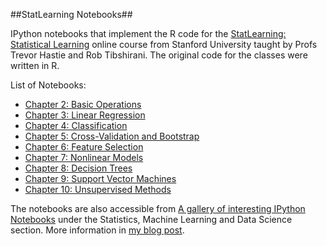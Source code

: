 ##StatLearning Notebooks##

IPython notebooks that implement the R code for the [StatLearning: Statistical Learning](https://class.stanford.edu/courses/HumanitiesScience/StatLearning/Winter2014/about) online course from Stanford University taught by Profs Trevor Hastie and Rob Tibshirani. The original code for the classes were written in R.

List of Notebooks:
* [Chapter 2: Basic Operations](http://nbviewer.ipython.org/github/sujitpal/statlearning-notebooks/blob/master/src/chapter2.ipynb)
* [Chapter 3: Linear Regression](http://nbviewer.ipython.org/github/sujitpal/statlearning-notebooks/blob/master/src/chapter3.ipynb)
* [Chapter 4: Classification](http://nbviewer.ipython.org/github/sujitpal/statlearning-notebooks/blob/master/src/chapter4.ipynb)
* [Chapter 5: Cross-Validation and Bootstrap](http://nbviewer.ipython.org/github/sujitpal/statlearning-notebooks/blob/master/src/chapter5.ipynb)
* [Chapter 6: Feature Selection](http://nbviewer.ipython.org/github/sujitpal/statlearning-notebooks/blob/master/src/chapter6.ipynb)
* [Chapter 7: Nonlinear Models](http://nbviewer.ipython.org/github/sujitpal/statlearning-notebooks/blob/master/src/chapter7.ipynb)
* [Chapter 8: Decision Trees](http://nbviewer.ipython.org/github/sujitpal/statlearning-notebooks/blob/master/src/chapter8.ipynb)
* [Chapter 9: Support Vector Machines](http://nbviewer.ipython.org/github/sujitpal/statlearning-notebooks/blob/master/src/chapter9.ipynb)
* [Chapter 10: Unsupervised Methods](http://nbviewer.ipython.org/github/sujitpal/statlearning-notebooks/blob/master/src/chapter10.ipynb)

The notebooks are also accessible from [A gallery of interesting IPython Notebooks](https://github.com/ipython/ipython/wiki/A-gallery-of-interesting-IPython-Notebooks) under the Statistics, Machine Learning and Data Science section. More information in [my blog post](http://sujitpal.blogspot.com/2014/05/ipython-notebooks-for-statlearning.html).
